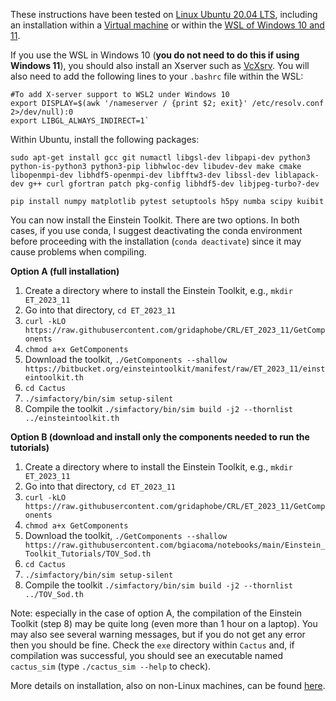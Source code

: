 
These instructions have been tested on  [Linux Ubuntu 20.04 LTS](https://ubuntu.com/), including an installation within a  [Virtual machine](https://www.virtualbox.org/)  or within the  [WSL of Windows 10 and 11](https://learn.microsoft.com/en-gb/windows/wsl/install).

If you use the WSL in Windows 10 (**you do not need to do this if using Windows 11**), you should also install an Xserver such as  [VcXsrv](https://sourceforge.net/projects/vcxsrv/). You will also need to add the following lines to your  `.bashrc`  file within the WSL:

```
#To add X-server support to WSL2 under Windows 10  
export DISPLAY=$(awk '/nameserver / {print $2; exit}' /etc/resolv.conf 2>/dev/null):0  
export LIBGL_ALWAYS_INDIRECT=1`
```

Within Ubuntu, install the following packages:

```
sudo apt-get install gcc git numactl libgsl-dev libpapi-dev python3 python-is-python3 python3-pip libhwloc-dev libudev-dev make cmake libopenmpi-dev libhdf5-openmpi-dev libfftw3-dev libssl-dev liblapack-dev g++ curl gfortran patch pkg-config libhdf5-dev libjpeg-turbo?-dev
```

```
pip install numpy matplotlib pytest setuptools h5py numba scipy kuibit
```

You can now install the Einstein Toolkit. There are two options. In both cases, if you use conda, I suggest deactivating the conda environment before proceeding with the installation (`conda deactivate`) since it may cause problems when compiling.

**Option A (full installation)**

1.  Create a directory where to install the Einstein Toolkit, e.g.,  `mkdir ET_2023_11`
2.  Go into that directory,  `cd ET_2023_11`
3.  `curl -kLO https://raw.githubusercontent.com/gridaphobe/CRL/ET_2023_11/GetComponents`
4.  `chmod a+x GetComponents`
5.  Download the toolkit,  `./GetComponents --shallow https://bitbucket.org/einsteintoolkit/manifest/raw/ET_2023_11/einsteintoolkit.th`
6.  `cd Cactus`
7.  `./simfactory/bin/sim setup-silent`
8.  Compile the toolkit  `./simfactory/bin/sim build -j2 --thornlist ../einsteintoolkit.th`

**Option B (download and install only the components needed to run the tutorials)**

1.  Create a directory where to install the Einstein Toolkit, e.g.,  `mkdir ET_2023_11`
2.  Go into that directory,  `cd ET_2023_11`
3.  `curl -kLO https://raw.githubusercontent.com/gridaphobe/CRL/ET_2023_11/GetComponents`
4.  `chmod a+x GetComponents`
5.  Download the toolkit,  `./GetComponents --shallow https://raw.githubusercontent.com/bgiacoma/notebooks/main/Einstein_Toolkit_Tutorials/TOV_Sod.th`
6.  `cd Cactus`
7.  `./simfactory/bin/sim setup-silent`
8.  Compile the toolkit  `./simfactory/bin/sim build -j2 --thornlist ../TOV_Sod.th`

Note: especially in the case of option A, the compilation of the Einstein Toolkit (step 8) may be quite long (even more than 1 hour on a laptop). You may also see several warning messages, but if you do not get any error then you should be fine. Check the `exe`  directory within  `Cactus`  and, if compilation was successful, you should see an executable named  `cactus_sim`  (type  `./cactus_sim --help`  to check).  
  
More details on installation, also on non-Linux machines, can be found  [here](http://einsteintoolkit.org/documentation/new-user-tutorial.html).
